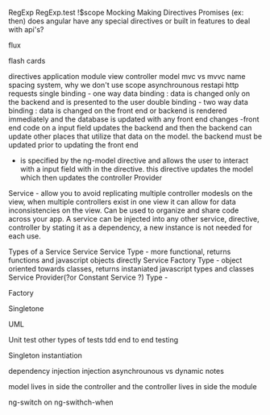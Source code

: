 RegExp
RegExp.test
!$scope
Mocking
Making Directives
Promises (ex: then)
does angular have any special directives or built in features to deal with api's?

flux


flash cards

directives
application module
view
controller
model
mvc vs mvvc
name spacing system, why we don't use scope
asynchrounous
restapi
http requests
single binding - one way data binding : data is changed only on the backend and is presented to the user
double binding - two way data binding : data is changed on the front end or backend is rendered immediately and  the database is updated with any front end changes
-front end code on a input field updates the backend
and then the backend can update other places that utilize that data on the model. the backend must be updated prior to updating the front end
- is specified by the ng-model directive and allows the user to interact with a input field with in the directive. this directive updates the model which then updates the controller
Provider

Service - allow you to avoid replicating multiple controller modesls on the view, when multiple controllers exist in one view it can allow for data inconsistencies on the view. Can be used to organize and share code
across your app.
A service can be injected into any other service, directive, controller by stating it as a dependency, a new instance is not needed for each use.

Types of a Service
Service Service Type - more functional, returns functions and javascript objects directly
Service Factory Type - object oriented towards classes, returns instaniated javascript types and classes
Service Provider(?or Constant Service ?) Type -

Factory

Singletone

UML

Unit test
other types of tests
tdd
end to end testing

Singleton instantiation

dependency injection
injection
asynchrounous vs dynamic
notes

model lives in side the controller and the controller lives in side the module

ng-switch on
ng-swithch-when
